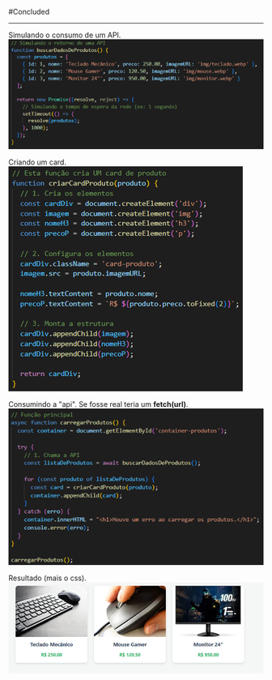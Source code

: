 
#Concluded 

---

Simulando o consumo de um API.
![](../../attachments/Pasted%20image%2020250705163245.png)

Criando um card. 
![](../../attachments/Pasted%20image%2020250705163300.png)

Consumindo a "api". Se fosse real teria um **fetch(url)**. 
![](../../attachments/Pasted%20image%2020250705163314.png)

Resultado (mais o css).
![](../../attachments/Pasted%20image%2020250705163500.png)


